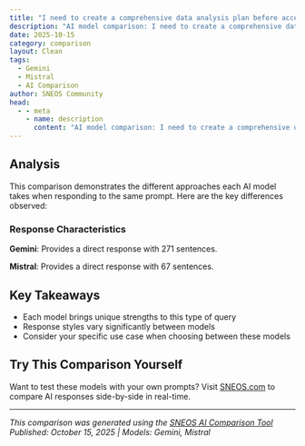 ```yaml
---
title: "I need to create a comprehensive data analysis plan before accessing my data. Help me: 1) Specify all hypotheses and research questions a priori"
description: "AI model comparison: I need to create a comprehensive data analysis plan before accessing my data. Help me: 1) Specify al..."
date: 2025-10-15
category: comparison
layout: Clean
tags:
  - Gemini
  - Mistral
  - AI Comparison
author: SNEOS Community
head:
  - - meta
    - name: description
      content: "AI model comparison: I need to create a comprehensive data analysis plan before accessing my data. Help me: 1) Specify all hypotheses and res..."
---
```


<ChatComparison
  title="I need to create a comprehensive data analysis plan before accessing my data. Help me: 1) Specify all hypotheses and research questions a priori"
  prompt="I need to create a comprehensive data analysis plan before accessing my data. Help me: 1) Specify all hypotheses and research questions a priori"
  :responses='{"Gemini": "This is an excellent and crucial step! Creating a comprehensive data analysis plan *before* accessing your data, especially by specifying hypotheses and research questions a priori, is the cornerstone of rigorous, unbiased, and reproducible research. It helps prevent p-hacking, confirmation bias, and ensures your analysis is driven by scientific inquiry rather than opportunistic discovery.\n\nLet\u0027s build a comprehensive template. You\u0027ll need to fill in the specifics based on your project, but this framework will guide you.\n\n---\n\n## Comprehensive Data Analysis Plan\n\n**Project Title:** [Insert Your Project Title Here]\n**Date:** [Current Date]\n**Analyst(s):** [Your Name/Team]\n\n---\n\n### I. Project Context \u0026 Objectives\n\n1.  **Problem Statement/Background:**\n    *   What is the real-world problem or business question this analysis aims to address?\n    *   What existing knowledge or previous research supports this investigation?\n    *   Why is this analysis important now?\n\n2.  **Overall Research Goal:**\n    *   What is the ultimate aim of this study? (e.g., \u0022To understand factors influencing customer churn,\u0022 \u0022To evaluate the effectiveness of a new marketing campaign,\u0022 \u0022To predict stock prices based on market sentiment.\u0022)\n\n3.  **Key Stakeholders \u0026 Expected Outcomes:**\n    *   Who will use these findings?\n    *   What decisions or actions are expected to be taken based on the results of this analysis?\n    *   What constitutes a successful outcome for this project?\n\n---\n\n### II. Research Questions \u0026 Hypotheses (A Priori Specification)\n\nThis section is paramount. For each research question, you must specify testable hypotheses (Null and Alternative) *before* looking at the data.\n\n**Guiding Principles for RQs \u0026 Hypotheses:**\n\n*   **SMART:** Specific, Measurable, Achievable, Relevant, Time-bound (especially for RQs).\n*   **Falsifiable:** Hypotheses must be able to be proven wrong.\n*   **Testable:** You must be able to collect data and apply statistical methods to evaluate them.\n*   **A Priori:** Formulated entirely before data inspection.\n\n---\n\n#### **A. Categorization of Research Questions:**\n\nIt\u0027s often helpful to categorize your RQs. You can have multiple RQs within each category.\n\n1.  **Descriptive Research Questions:**\n    *   *Purpose:* To describe the characteristics of a population or phenomenon.\n    *   *Examples:*\n        *   \u0022What is the average age of our customer base?\u0022\n        *   \u0022How has website traffic changed over the past year?\u0022\n        *   \u0022What is the distribution of product categories purchased?\u0022\n\n2.  **Comparative Research Questions:**\n    *   *Purpose:* To compare two or more groups on one or more variables.\n    *   *Examples:*\n        *   \u0022Is there a difference in conversion rates between users who saw Variant A vs. Variant B of our landing page?\u0022\n        *   \u0022Do younger customers have higher engagement rates than older customers?\u0022\n\n3.  **Relational/Correlational Research Questions:**\n    *   *Purpose:* To examine the relationship or association between two or more variables.\n    *   *Examples:*\n        *   \u0022Is there a relationship between customer satisfaction scores and repeat purchase behavior?\u0022\n        *   \u0022How does advertising spend correlate with product sales?\u0022\n\n4.  **Causal Research Questions (if experimental design permits):**\n    *   *Purpose:* To determine if one variable causes a change in another. Requires a strong experimental design.\n    *   *Examples:*\n        *   \u0022Does providing a discount *lead to* an increase in average order value?\u0022\n        *   \u0022Does the new training program *improve* employee productivity?\u0022\n\n5.  **Predictive Research Questions:**\n    *   *Purpose:* To predict future outcomes or classify subjects into categories.\n    *   *Examples:*\n        *   \u0022Can we predict which customers are most likely to churn in the next three months?\u0022\n        *   \u0022What features are most indicative of a successful product launch?\u0022\n\n---\n\n#### **B. Specific Research Questions \u0026 Hypotheses:**\n\nFor each research question (RQ), formulate a **Null Hypothesis (H0)** and an **Alternative Hypothesis (Ha)**. Clearly define the **key variables** involved and how you expect them to be **operationalized** (even if generally, before data access).\n\n**Example Structure:**\n\n---\n\n**Research Question 1 (RQ1): [State your specific RQ clearly, e.g., \u0022Is there a significant difference in customer lifetime value (CLV) between customers acquired through social media campaigns versus those acquired through email marketing?\u0022]**\n\n*   **Key Variables Involved:**\n    *   **Independent Variable (IV):** Customer Acquisition Channel (Categorical: Social Media, Email Marketing)\n    *   **Dependent Variable (DV):** Customer Lifetime Value (Numerical: measured in currency, e.g., total revenue generated over X months)\n    *   **Potential Confounding Variables (anticipated):** Customer age, geographical location, initial purchase size.\n\n*   **Null Hypothesis (H0_1):** There is no significant difference in the mean customer lifetime value (CLV) between customers acquired through social media campaigns and those acquired through email marketing. (Symbolically: $\\mu_{\\text{Social Media}} = \\mu_{\\text{Email Marketing}}$)\n\n*   **Alternative Hypothesis (Ha_1):** There is a significant difference in the mean customer lifetime value (CLV) between customers acquired through social media campaigns and those acquired through email marketing. (Symbolically: $\\mu_{\\text{Social Media}} \\neq \\mu_{\\text{Email Marketing}}$)\n    *   *Optional Directional Hypothesis (if theory/prior knowledge supports it):* Customers acquired through social media campaigns will have a lower mean CLV than those acquired through email marketing. (Symbolically: $\\mu_{\\text{Social Media}} \u003C \\mu_{\\text{Email Marketing}}$)\n        *   *Self-correction note:* Only use directional hypotheses if strong a priori justification exists; non-directional is safer without prior data.\n\n---\n\n**Research Question 2 (RQ2): [State your specific RQ, e.g., \u0022To what extent does customer engagement (measured by website visits and time on site) predict conversion rate for new users?\u0022]**\n\n*   **Key Variables Involved:**\n    *   **Independent Variables (IVs):** Number of Website Visits (Numerical: count), Time on Site (Numerical: duration in minutes/seconds)\n    *   **Dependent Variable (DV):** Conversion Rate (Binary: 0=Not Converted, 1=Converted)\n    *   **Potential Confounding Variables (anticipated):** Source of traffic, device type, referral link.\n\n*   **Null Hypothesis (H0_2):** Customer engagement (website visits and time on site) has no significant predictive power for a new user\u0027s conversion rate. (i.e., the regression coefficients for engagement variables are zero).\n\n*   **Alternative Hypothesis (Ha_2):** Customer engagement (website visits and time on site) significantly predicts a new user\u0027s conversion rate. (i.e., at least one regression coefficient for an engagement variable is non-zero).\n\n---\n\n**[Continue this structure for all your primary research questions and hypotheses.]**\n\n---\n\n#### **C. Exploratory Research Questions (Secondary/Post-Hoc):**\n\n*   *Purpose:* To acknowledge that during EDA, new, unanticipated questions might arise.\n*   *Caveat:* These are *not* the primary hypotheses of the study and should be treated as hypothesis-generating for future research, not for confirmatory analysis in *this* study. Any findings from these must be explicitly labelled as exploratory.\n*   *Example:* \u0022Are there any unexpected clusters of customer behavior that emerge from unsupervised learning?\u0022 \u0022Are there any demographic groups that show unusually high or low engagement regardless of acquisition channel?\u0022\n\n---\n\n### III. Data Description \u0026 Anticipation\n\n1.  **Expected Data Sources:**\n    *   List all anticipated databases, APIs, flat files, etc. (e.g., CRM system, website analytics, transactional database, survey results, external market data).\n\n2.  **Anticipated Data Structure \u0026 Volume:**\n    *   **Unit of Analysis:** What does each row of your primary dataset represent? (e.g., individual customer, single transaction, website session, product).\n    *   **Expected Volume:** Small (hundreds/thousands), Medium (tens/hundreds of thousands), Large (millions\u002B).\n    *   **Granularity:** What level of detail is the data expected to be at?\n\n3.  **Anticipated Key Variables (Even if exact names aren\u0027t known):**\n    *   **Primary Variables for RQs/Hypotheses:** List the IVs and DVs specified above, describing their expected format and range.\n    *   **Other Relevant Variables:** List any other variables expected to be available that might be useful for control, moderation, or further exploration.\n    *   **Variable Types:** For each, anticipate its type (e.g., Categorical: nominal/ordinal; Numerical: discrete/continuous).\n    *   **Expected Data Quality Issues:** Anticipate common problems (e.g., missing values, incorrect entries, inconsistent formats, outliers).\n\n---\n\n### IV. Data Preparation Plan\n\n1.  **Data Collection/Ingestion:**\n    *   How will data be extracted, loaded, and integrated? (e.g., SQL queries, API calls, manual CSV uploads, web scraping).\n    *   Specify any necessary joins or merges if data comes from multiple sources.\n\n2.  **Data Cleaning:**\n    *   **Missing Values:**\n        *   Detection strategy (e.g., count nulls, visualize missingness patterns).\n        *   Handling strategy (e.g., Imputation: mean, median, mode, regression-based; Deletion: row-wise, column-wise \u2013 with clear justification).\n    *   **Outliers:**\n        *   Detection strategy (e.g., IQR method, Z-scores, visual inspection via boxplots/scatter plots).\n        *   Handling strategy (e.g., capping/winsorization, transformation, removal \u2013 with justification).\n    *   **Inconsistencies/Errors:**\n        *   Format standardization (e.g., dates, text fields).\n        *   Handling duplicate records.\n        *   Correction of obvious data entry errors (e.g., impossible values).\n    *   **Data Type Correction:** Ensuring variables are correctly typed (e.g., numerical data not stored as strings).\n\n3.  **Data Transformation \u0026 Feature Engineering:**\n    *   **Encoding Categorical Variables:** (e.g., One-hot encoding, Label encoding, Target encoding).\n    *   **Scaling/Normalization:** (e.g., Min-Max scaling, Standardization (Z-score)).\n    *   **Feature Creation:** (e.g., ratios, aggregations, time-based features like \u0022days since last purchase,\u0022 interaction terms).\n    *   **Date/Time Features:** Extracting year, month, day of week, hour from timestamps.\n\n4.  **Data Validation:**\n    *   How will you verify the cleaned and transformed data? (e.g., cross-checking with source systems, verifying distributions, range checks).\n\n---\n\n### V. Exploratory Data Analysis (EDA) Plan\n\n1.  **Purpose of EDA:**\n    *   To understand data distributions and identify patterns.\n    *   To detect anomalies and potential data quality issues missed in initial cleaning.\n    *   To check assumptions for statistical tests.\n    *   To generate *new* exploratory hypotheses (distinct from the primary a priori hypotheses).\n\n2.  **Univariate Analysis:**\n    *   For numerical variables: Histograms, box plots, density plots, summary statistics (mean, median, mode, std dev, range, quartiles).\n    *   For categorical variables: Bar charts, frequency tables, mode.\n\n3.  **Bivariate Analysis:**\n    *   Numerical vs. Numerical: Scatter plots, correlation matrices (Pearson, Spearman).\n    *   Categorical vs. Categorical: Stacked bar charts, contingency tables, Chi-square tests (if applicable for independence).\n    *   Numerical vs. Categorical: Box plots, violin plots, grouped summary statistics (mean, median per group).\n\n4.  **Multivariate Analysis (if feasible and relevant):**\n    *   Pair plots, 3D scatter plots, heatmaps for correlations, dimensionality reduction techniques (PCA, t-SNE) for pattern detection.\n\n5.  **Visualization Strategy:**\n    *   List specific types of plots you plan to use for different data types and relationships.\n\n---\n\n### VI. Main Analytical Plan\n\n1.  **Selection of Analytical Methods (Linked to RQs \u0026 Hypotheses):**\n    *   For each RQ/Hypothesis, specify the exact statistical test or machine learning model you intend to use. Justify your choice based on variable types, number of groups, data distribution, and the nature of the hypothesis.\n\n    *   **Example Mapping:**\n        *   **RQ1 (Difference in CLV by Acquisition Channel):**\n            *   *Method:* Independent Samples t-test (if only two channels), One-Way ANOVA (if more than two channels).\n            *   *Assumptions to check:* Normality of residuals, homogeneity of variances (Levene\u0027s test).\n            *   *Alternative if assumptions violated:* Mann-Whitney U test (for two groups), Kruskal-Wallis H test (for \u003E2 groups).\n        *   **RQ2 (Predicting Conversion Rate from Engagement):**\n            *   *Method:* Logistic Regression.\n            *   *Assumptions to check:* Linearity of independent variables with the log odds, independence of errors, no multicollinearity.\n            *   *Metrics:* Coefficients, odds ratios, p-values, R-squared (McFadden, Cox \u0026 Snell, Nagelkerke), confusion matrix, ROC curve, AUC score.\n        *   **RQ [X] (Relationship between X and Y):**\n            *   *Method (e.g.):* Pearson Correlation, Spearman Rank Correlation, Linear Regression, Chi-Square Test of Independence.\n            *   *Assumptions to check:* [Specify for chosen method].\n        *   **RQ [Y] (Predictive/Classification):**\n            *   *Method (e.g.):* Random Forest Classifier, Gradient Boosting Machine, Support Vector Machine.\n            *   *Justification:* If using ML, explain why (e.g., handling non-linear relationships, high-dimensional data).\n            *   *Evaluation Metrics:* Accuracy, Precision, Recall, F1-score, AUC, R-squared, MAE, RMSE, SHAP/LIME for interpretability.\n            *   *Cross-Validation Strategy:* (e.g., K-fold cross-validation).\n            *   *Hyperparameter Tuning Strategy:* (e.g., Grid Search, Random Search).\n\n2.  **Significance Level (Alpha):**\n    *   Set your alpha level (e.g., $\\alpha = 0.05$) for all hypothesis tests.\n    *   Specify if and how you will adjust for multiple comparisons (e.g., Bonferroni correction, Benjamini-Hochberg procedure), if applicable.\n\n3.  **Power Analysis \u0026 Sample Size (If applicable):**\n    *   If you have control over data collection or want to determine the minimum detectable effect size, outline your power analysis plan. (This is more common in experimental designs).\n\n---\n\n### VII. Interpretation \u0026 Reporting Plan\n\n1.  **Interpretation Strategy:**\n    *   How will you interpret the results of your statistical tests and models in the context of your hypotheses?\n    *   What constitutes \u0022support\u0022 for an alternative hypothesis or \u0022failure to reject\u0022 a null hypothesis?\n    *   How will you differentiate between statistical significance and practical significance?\n\n2.  **Reporting Structure:**\n    *   **Introduction:** Project context, RQs, and hypotheses.\n    *   **Data \u0026 Methodology:** Description of data sources, cleaning, and analytical methods.\n    *   **Results:** Present findings for each RQ/Hypothesis clearly, including relevant statistics, p-values, confidence intervals, and effect sizes. Include relevant visualizations.\n    *   **Discussion:** Interpret results, relate back to problem statement, acknowledge limitations.\n    *   **Conclusions \u0026 Recommendations:** Summarize key findings and provide actionable recommendations based on the evidence.\n    *   **Future Work:** Suggest further research questions or next steps.\n\n3.  **Audience \u0026 Communication:**\n    *   Who is the primary audience for the report?\n    *   How will findings be communicated (e.g., formal report, presentation, dashboard)?\n    *   What types of visualizations will be most effective for this audience?\n\n4.  **Reproducibility:**\n    *   How will you ensure your analysis is reproducible? (e.g., code repositories, detailed documentation, version control).\n\n---\n\n### VIII. Assumptions, Limitations \u0026 Ethical Considerations\n\n1.  **Assumptions of Methods:**\n    *   List specific assumptions for each statistical test or model chosen (e.g., normality, homoscedasticity, independence of observations, linearity).\n    *   Outline how you will test these assumptions and what alternative actions you will take if assumptions are violated.\n\n2.  **Limitations of the Study:**\n    *   **Data Limitations:** (e.g., data availability, quality issues despite cleaning, scope of data).\n    *   **Methodological Limitations:** (e.g., inability to establish causality, generalizability issues, specific model constraints).\n    *   **Scope Limitations:** (e.g., focus on a specific segment, time period, or geographic region).\n\n3.  **Ethical Considerations:**\n    *   **Data Privacy:** How will sensitive data be protected and anonymized?\n    *   **Bias:** How will you address potential biases in the data (e.g., sampling bias, historical bias in algorithms) or in your interpretation?\n    *   **Transparency:** How will you ensure transparency in your methods and reporting?\n    *   **Informed Consent:** (If dealing with human subjects data).\n\n---\n\n### IX. Tools \u0026 Resources\n\n1.  **Software/Programming Languages:**\n    *   (e.g., Python with Pandas, NumPy, Scikit-learn, Matplotlib, Seaborn; R with Tidyverse, ggplot2; SQL; Excel; Tableau/Power BI for visualization).\n\n2.  **Computing Resources:**\n    *   (e.g., local machine, cloud computing, specific servers).\n\n3.  **Team \u0026 Roles:**\n    *   If applicable, outline team members and their specific roles.\n\n---\n\n### X. Timeline (Optional but Recommended)\n\n*   **Phase 1:** Data Ingestion \u0026 Initial Cleaning\n*   **Phase 2:** EDA \u0026 Refined Cleaning\n*   **Phase 3:** Model Building \u0026 Hypothesis Testing\n*   **Phase 4:** Interpretation \u0026 Reporting\n*   **Target Completion Date:**\n\n---\n\nBy meticulously completing this plan *before* you even open your dataset, you establish a clear roadmap for your analysis, enhance the credibility of your findings, and streamline your workflow. Good luck!", "Mistral": "Creating a comprehensive data analysis plan before accessing your data is a crucial step in ensuring that your analysis is rigorous and unbiased. Here\u2019s a structured approach to help you specify all hypotheses and research questions a priori:\n\n### Step 1: Define the Research Objectives\nClearly state the overall objectives of your research. This will guide the formulation of your hypotheses and research questions.\n\n### Step 2: Formulate Hypotheses\nHypotheses are specific, testable statements about the relationships between variables. They can be directional (predicting the direction of the relationship) or non-directional.\n\n#### Example Hypotheses:\n1. **Hypothesis 1 (H1):** There is a positive relationship between the amount of exercise and overall health outcomes.\n2. **Hypothesis 2 (H2):** Individuals who consume a diet high in fruits and vegetables will have lower blood pressure compared to those who do not.\n3. **Hypothesis 3 (H3):** There is no significant difference in academic performance between students who attend public schools and those who attend private schools.\n\n### Step 3: Develop Research Questions\nResearch questions are broader and more exploratory than hypotheses. They are used to guide the analysis when the relationships between variables are not well understood.\n\n#### Example Research Questions:\n1. **Research Question 1 (RQ1):** What are the primary factors that influence customer satisfaction in online retail?\n2. **Research Question 2 (RQ2):** How does the implementation of a new educational policy affect student engagement and learning outcomes?\n3. **Research Question 3 (RQ3):** What are the demographic characteristics of individuals who are more likely to adopt new technologies?\n\n### Step 4: Operationalize Variables\nDefine how you will measure each variable in your hypotheses and research questions. This includes specifying the data sources, measurement scales, and any transformations or aggregations needed.\n\n#### Example Operationalizations:\n1. **Amount of Exercise:** Measured in hours per week, self-reported through a survey.\n2. **Overall Health Outcomes:** Composite score based on self-reported health status, medical records, and physical examinations.\n3. **Diet High in Fruits and Vegetables:** Measured by the number of servings per day, self-reported through a dietary recall survey.\n4. **Blood Pressure:** Measured in mmHg, obtained from medical records.\n5. **Academic Performance:** Measured by standardized test scores and GPA.\n6. **Customer Satisfaction:** Measured on a Likert scale through a customer survey.\n7. **Student Engagement:** Measured by attendance rates, participation in class activities, and teacher evaluations.\n8. **Demographic Characteristics:** Includes age, gender, income level, and education level, obtained from census data or surveys.\n\n### Step 5: Plan the Data Collection\nOutline the methods and tools you will use to collect the data. This includes surveys, experiments, secondary data sources, and any ethical considerations.\n\n#### Example Data Collection Plan:\n1. **Surveys:** Design and distribute online surveys to collect data on exercise habits, dietary intake, and customer satisfaction.\n2. **Experiments:** Conduct a randomized controlled trial to test the effectiveness of a new educational policy.\n3. **Secondary Data:** Use existing medical records and census data to gather information on health outcomes and demographic characteristics.\n4. **Ethical Considerations:** Ensure informed consent is obtained from all participants, and data is anonymized to protect privacy.\n\n### Step 6: Plan the Data Analysis\nSpecify the statistical methods and tools you will use to analyze the data. This includes descriptive statistics, inferential tests, and any software you will use.\n\n#### Example Data Analysis Plan:\n1. **Descriptive Statistics:** Calculate means, medians, standard deviations, and frequencies to summarize the data.\n2. **Inferential Tests:** Use t-tests, ANOVA, chi-square tests, and regression analysis to test hypotheses.\n3. **Software:** Use statistical software such as SPSS, R, or Python for data analysis.\n\n### Step 7: Plan for Reporting Results\nOutline how you will report the findings, including the format (e.g., tables, graphs) and the audience (e.g., academic journals, stakeholders).\n\n#### Example Reporting Plan:\n1. **Tables and Graphs:** Use tables to present descriptive statistics and graphs to visualize relationships and trends.\n2. **Audience:** Prepare a detailed report for academic journals and a summary presentation for stakeholders.\n\n### Step 8: Review and Refine\nReview your plan with peers or advisors to ensure it is comprehensive and feasible. Make any necessary refinements before proceeding with data collection and analysis.\n\nBy following these steps, you will have a well-structured data analysis plan that specifies all hypotheses and research questions a priori, ensuring a rigorous and unbiased approach to your research."}' published-date="{DateTime.UtcNow:HH:mm}"
/>

## Analysis

This comparison demonstrates the different approaches each AI model takes when responding to the same prompt. Here are the key differences observed:

### Response Characteristics

**Gemini**: Provides a direct response with 271 sentences. 

**Mistral**: Provides a direct response with 67 sentences. 

## Key Takeaways

- Each model brings unique strengths to this type of query
- Response styles vary significantly between models
- Consider your specific use case when choosing between these models

## Try This Comparison Yourself

Want to test these models with your own prompts? Visit [SNEOS.com](https://sneos.com) to compare AI responses side-by-side in real-time.

---

*This comparison was generated using the [SNEOS AI Comparison Tool](https://sneos.com)*
*Published: October 15, 2025 | Models: Gemini, Mistral*
